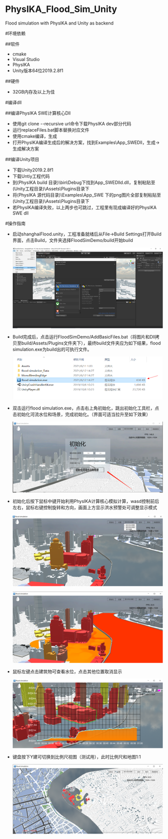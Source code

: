 # PhysIKA_Flood_Sim_Unity
Flood simulation with PhysIKA and Unity as backend

#环境依赖

##软件

* cmake
* Visual Studio
* PhysIKA
* Unity版本64位2019.2.8f1

##硬件

* 32GB内存及以上为佳

#编译dll

##编译PhysIKA SWE计算核心Dll

* 使用git clone --recursive url命令下载PhysIKA dev部分代码
* 运行replaceFiles.bat脚本替换对应文件
* 使用cmake编译，生成
* 打开PhysIKA编译生成后的解决方案，找到Examples\App_SWEDll，生成->生成解决方案

##编译Unity项目

* 下载Unity2019.2.8f1
* 下载Untiy工程代码
* 到(PhysIKA build 目录)\bin\Debug下找到App_SWEDlld.dll，复制粘贴至(Unity工程目录)\Assets\Plugins目录下
* 将(PhysIKA 源代码目录)\Examples\App_SWE 下的png图片全部复制粘贴至(Unity工程目录)\Assets\Plugins目录下
* 若PhysIKA编译失败，以上两步也可跳过，工程里有现成编译好的PhysIKA SWE dll

#操作指南

* 启动shanghaiFlood.unity，工程准备就绪后从File->Build Settings打开Build界面，点击Build，文件夹选择FloodSimDemo/build开始build

  ![avatar](./OperationPic/build.png)

* Build完成后，点击运行FloodSimDemo/AddBasicFiles.bat（将图片和Dll拷贝至build/Assets/Plugins文件夹下），最终build文件夹应为如下结果，flood simulation.exe为build出的可执行文件。

  ![avatar](./OperationPic/buildRes.png)

* 双击运行flood simulation.exe，点击右上角初始化，跳出初始化工具栏，点击初始化河流水位和场景，完成初始化。（界面可适当拉升至如下效果）

  ![avatar](./OperationPic/init.png)

* 初始化后按下鼠标中键开始利用PhysIKA计算核心模拟计算，wasd控制前后左右，鼠标右键控制旋转和方向，画面上方显示洪水预警处可调整显示模式

  ![avatar](./OperationPic/warningMode.png)

  ![avatar](./OperationPic/depthMode.png)

* 鼠标左键点击建筑物可查看水位，点击其他位置取消显示

  ![avatar](./OperationPic/showDepth.png)

* 键盘按下Y建可切换到比例尺视图（测试用），此时比例尺和地图1:1

  ![avatar](./OperationPic/forTest.png)

  





